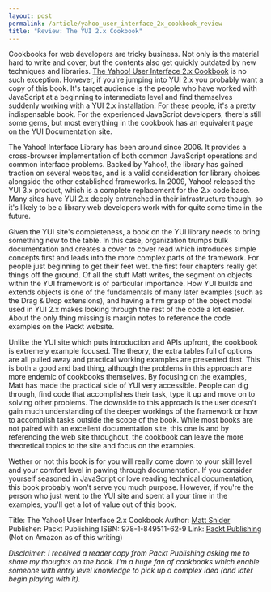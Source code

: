 ```yaml
---
layout: post
permalink: /article/yahoo_user_interface_2x_cookbook_review
title: "Review: The YUI 2.x Cookbook"
---
```


Cookbooks for web developers are tricky business. Not only is the material hard to write and cover, but the contents also get quickly outdated by new techniques and libraries. [The Yahoo! User Interface 2.x Cookbook](http://link.packtpub.com/NJnMWq) is no such exception. However, if you're jumping into YUI 2.x you probably want a copy of this book. It's target audience is the people who have worked with JavaScript at a beginning to intermediate level and find themselves suddenly working with a YUI 2.x installation. For these people, it's a pretty indispensable book. For the experienced JavaScript developers, there's still some gems, but most everything in the cookbook has an equivalent page on the YUI Documentation site.

The Yahoo! Interface Library has been around since 2006. It provides a cross-browser implementation of both common JavaScript operations and common interface problems. Backed by Yahoo!, the library has gained traction on several websites, and is a valid consideration for library choices alongside the other established frameworks. In 2009, Yahoo! released the YUI 3.x product, which is a complete replacement for the 2.x code base. Many sites have YUI 2.x deeply entrenched in their infrastructure though, so it's likely to be a library web developers work with for quite some time in the future.

Given the YUI site's completeness, a book on the YUI library needs to bring something new to the table. In this case, organization trumps bulk documentation and creates a cover to cover read which introduces simple concepts first and leads into the more complex parts of the framework. For people just beginning to get their feet wet. the first four chapters really get things off the ground. Of all the stuff Matt writes, the segment on objects within the YUI framework is of particular importance. How YUI builds and extends objects is one of the fundamentals of many later examples (such as the Drag & Drop extensions), and having a firm grasp of the object model used in YUI 2.x makes looking through the rest of the code a lot easier. About the only thing missing is margin notes to reference the code examples on the Packt website.

Unlike the YUI site which puts introduction and APIs upfront, the cookbook is extremely example focused. The theory, the extra tables full of options are all pulled away and practical working examples are presented first. This is both a good and bad thing, although the problems in this approach are more endemic of cookbooks themselves. By focusing on the examples, Matt has made the practical side of YUI very accessible. People can dig through, find code that accomplishes their task, type it up and move on to solving other problems. The downside to this approach is the user doesn't gain much understanding of the deeper workings of the framework or how to accomplish tasks outside the scope of the book. While most books are not paired with an excellent documentation site, this one is and by referencing the web site throughout, the cookbook can leave the more theoretical topics to the site and focus on the examples.

Wether or not this book is for you will really come down to your skill level and your comfort level in pawing through documentation. If you consider yourself seasoned in JavaScript or love reading technical documentation, this book probably won't serve you much purpose. However, if you're the person who just went to the YUI site and spent all your time in the examples, you'll get a lot of value out of this book.

Title: The Yahoo! User Interface 2.x Cookbook
Author: [Matt Snider](http://www.mattsnider.com/)
Publisher: Packt Publishing
ISBN: 978-1-849511-62-9
Link: [Packt Publishing](http://link.packtpub.com/NJnMWq) (Not on Amazon as of this writing)

_Disclaimer: I received a reader copy from Packt Publishing asking me to share my thoughts on the book. I'm a huge fan of cookbooks which enable someone with entry level knowledge to pick up a complex idea (and later begin playing with it)._
